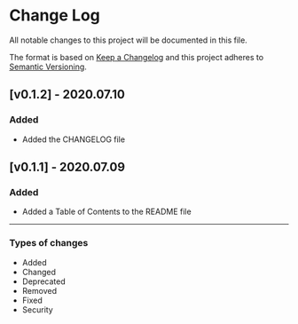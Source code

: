 # Change Log
All notable changes to this project will be documented in this file.

The format is based on [Keep a Changelog](http://keepachangelog.com/)
and this project adheres to [Semantic Versioning](http://semver.org/).

## [v0.1.2] - 2020.07.10
### Added
- Added the CHANGELOG file

## [v0.1.1] - 2020.07.09
### Added
- Added a Table of Contents to the README file

*****

### Types of changes
- Added
- Changed
- Deprecated
- Removed
- Fixed
- Security
